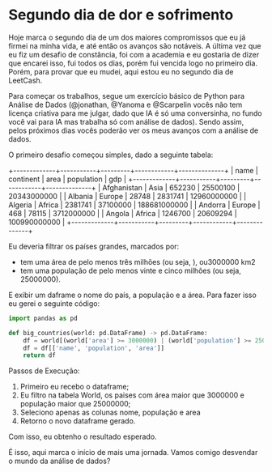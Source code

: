 # Segundo dia de dor e sofrimento 

Hoje marca o segundo dia de um dos maiores compromissos que eu já firmei na minha vida, e até então os avanços são notáveis. A última vez que eu fiz um desafio de constância, foi com a academia e eu gostaria de dizer que encarei isso, fui todos os dias, porém fui vencida logo no primeiro dia. Porém, para provar que eu mudei, aqui estou eu no segundo dia de LeetCash.

Para começar os trabalhos, segue um exercício básico de Python para Análise de Dados (@jonathan, @Yanoma e @Scarpelin vocês não tem licença criativa para me julgar, dado que IA é só uma conversinha, no fundo você vai para IA mas trabalha só com análise de dados). Sendo assim, pelos próximos dias vocês poderão ver os meus avanços com a análise de dados.

O primeiro desafio começou simples, dado a seguinte tabela:

+-------------+-----------+---------+------------+--------------+
| name        | continent | area    | population | gdp          |
+-------------+-----------+---------+------------+--------------+
| Afghanistan | Asia      | 652230  | 25500100   | 20343000000  |
| Albania     | Europe    | 28748   | 2831741    | 12960000000  |
| Algeria     | Africa    | 2381741 | 37100000   | 188681000000 |
| Andorra     | Europe    | 468     | 78115      | 3712000000   |
| Angola      | Africa    | 1246700 | 20609294   | 100990000000 |
+-------------+-----------+---------+------------+--------------+

Eu deveria filtrar os países grandes, marcados por:

- tem uma área de pelo menos três milhões (ou seja, ), ou3000000 km2
- tem uma população de pelo menos vinte e cinco milhões (ou seja, 25000000).

E exibir um daframe o nome do país, a população e a área. Para fazer isso eu gerei o seguinte código:

```python
import pandas as pd

def big_countries(world: pd.DataFrame) -> pd.DataFrame:
    df = world[(world['area'] >= 3000000) | (world['population'] >= 25000000)]
    df = df[['name', 'population', 'area']]
    return df

```

Passos de Execução:
1. Primeiro eu recebo o dataframe;
2. Eu filtro na tabela World, os paises com área maior que 3000000 e população maior que 25000000;
3. Seleciono apenas as colunas nome, população e area
4. Retorno o novo dataframe gerado.

Com isso, eu obtenho o resultado esperado. 

É isso, aqui marca o início de mais uma jornada. Vamos comigo desvendar o mundo da análise de dados?